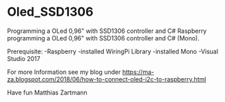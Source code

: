 # Oled_SSD1306
Programming a OLed 0,96" with SSD1306 controller and C#
Raspberry programming a OLed 0,96" with SSD1306 controller and C# (Mono).

Prerequisite: -Raspberry -installed WiringPi Library -installed Mono -Visual Studio 2017

For more Information see my blog under https://ma-za.blogspot.com/2018/06/how-to-connect-oled-i2c-to-raspberry.html

Have fun 
Matthias Zartmann
